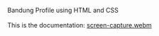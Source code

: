 Bandung Profile using HTML and CSS
<br>
<br>
This is the documentation:
[screen-capture.webm](https://github.com/user-attachments/assets/79cd9d49-f28e-42d5-84da-89d0f55c214e)
